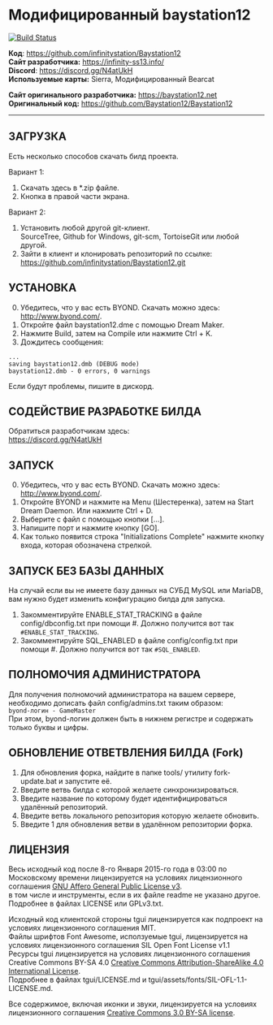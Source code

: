 # Модифицированный baystation12
[![Build Status](https://travis-ci.org/infinitystation/Baystation12.svg?branch=master)](https://travis-ci.org/infinitystation/Baystation12)  

**Код**: https://github.com/infinitystation/Baystation12  
**Сайт разработчика:** https://infinity-ss13.info/  
**Discord**: https://discord.gg/N4atUkH  
**Используемые карты:** Sierra, Модифицированный Bearcat 

**Сайт оригинального разработчика:** https://baystation12.net  
**Оригинальный код:** https://github.com/Baystation12/Baystation12  

---

## ЗАГРУЗКА

Есть несколько способов скачать билд проекта.

Вариант 1:  
1. Скачать здесь в *.zip файле.  
2. Кнопка в правой части экрана.

Вариант 2:  
1. Установить любой другой git-клиент.  
SourceTree, Github for Windows, git-scm, TortoiseGit или любой другой.  
2. Зайти в клиент и клонировать репозиторий по ссылке:  
https://github.com/infinitystation/Baystation12.git

## УСТАНОВКА
0. Убедитесь, что у вас есть BYOND. Скачать можно здесь: http://www.byond.com/.  
1. Откройте файл baystation12.dme с помощью Dream Maker.
2. Нажмите Build, затем на Compile или нажмите Ctrl + K.
3. Дождитесь сообщения:  
```
...
saving baystation12.dmb (DEBUG mode)
baystation12.dmb - 0 errors, 0 warnings
```  
Если будут проблемы, пишите в дискорд.

## СОДЕЙСТВИЕ РАЗРАБОТКЕ БИЛДА
Обратиться разработчикам здесь:  
https://discord.gg/N4atUkH  

## ЗАПУСК
0. Убедитесь, что у вас есть BYOND. Скачать можно здесь: http://www.byond.com/.  
1. Откройте BYOND и нажмите на Menu (Шестеренка), затем на Start Dream Daemon. Или нажмите Ctrl + D.
2. Выберите с файл с помощью кнопки [...].
3. Напишите порт и нажмите кнопку [GO].
4. Как только появится строка "Initializations Complete" нажмите кнопку входа, которая обозначена стрелкой.

## ЗАПУСК БЕЗ БАЗЫ ДАННЫХ
На случай если вы не имеете базу данных на СУБД MySQL или MariaDB, вам нужно будет изменить конфигурацию билда для запуска.  
1. Закомментируйте ENABLE_STAT_TRACKING в файле config/dbconfig.txt при помощи #. Должно получится вот так `#ENABLE_STAT_TRACKING`.
2. Закомментируйте SQL_ENABLED в файле config/config.txt при помощи #. Должно получится вот так `#SQL_ENABLED`.  

## ПОЛНОМОЧИЯ АДМИНИСТРАТОРА
Для получения полномочий администратора на вашем сервере, необходимо дописать файл config/admins.txt таким образом:  
`byond-логин - GameMaster`  
При этом, byond-логин должен быть в нижнем регистре и содержать только буквы и цифры.

## ОБНОВЛЕНИЕ ОТВЕТВЛЕНИЯ БИЛДА (Fork)
1. Для обновления форка, найдите в папке tools/ утилиту fork-update.bat и запустите её.
2. Введите ветвь билда с которой желаете синхронизироваться.
3. Введите название по которому будет идентифицироваться удалённый репозиторий.
4. Введите ветвь локального репозитория которую желаете обновить.
5. Введите 1 для обновления ветви в удалённом репозитории форка.

## ЛИЦЕНЗИЯ
Весь исходный код после 8-го Января 2015-го года в 03:00 по Московскому времени лицензируется на условиях лицензионного соглашения [GNU Affero General Public License v3](http://www.gnu.org/licenses/agpl.html).  
в том числе и инструменты, если в их файле readme не указано другое. Подробнее в файлах LICENSE или GPLv3.txt.  

Исходный код клиентской стороны tgui лицензируется как подпроект на условиях лицензионного соглашения MIT.  
Файлы шрифтов Font Awesome, исползуемые tgui, лицензируется на условиях лицензионного соглашения SIL Open Font License v1.1  
Ресурсы tgui лицензируется на условиях лицензионного соглашения Creative Commons BY-SA 4.0 [Creative Commons Attribution-ShareAlike 4.0 International License](http://creativecommons.org/licenses/by-sa/4.0/).  
Подробнее в файлах tgui/LICENSE.md и tgui/assets/fonts/SIL-OFL-1.1-LICENSE.md.  

Все содержимое, включая иконки и звуки, лицензируется на условиях лицензионного соглашения [Creative Commons 3.0 BY-SA license](http://creativecommons.org/licenses/by-sa/3.0/).
